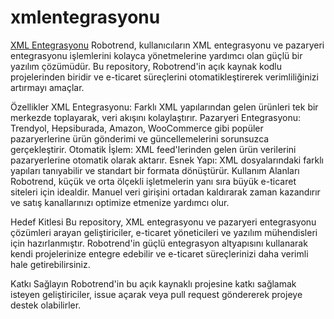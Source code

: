 # xmlentegrasyonu
<a href="https://www.robotrend.net">XML Entegrasyonu</a>
Robotrend, kullanıcıların XML entegrasyonu ve pazaryeri entegrasyonu işlemlerini kolayca yönetmelerine yardımcı olan güçlü bir yazılım çözümüdür. Bu repository, Robotrend'in açık kaynak kodlu projelerinden biridir ve e-ticaret süreçlerini otomatikleştirerek verimliliğinizi artırmayı amaçlar.

Özellikler
XML Entegrasyonu: Farklı XML yapılarından gelen ürünleri tek bir merkezde toplayarak, veri akışını kolaylaştırır.
Pazaryeri Entegrasyonu: Trendyol, Hepsiburada, Amazon, WooCommerce gibi popüler pazaryerlerine ürün gönderimi ve güncellemelerini sorunsuzca gerçekleştirir.
Otomatik İşlem: XML feed'lerinden gelen ürün verilerini pazaryerlerine otomatik olarak aktarır.
Esnek Yapı: XML dosyalarındaki farklı yapıları tanıyabilir ve standart bir formata dönüştürür.
Kullanım Alanları
Robotrend, küçük ve orta ölçekli işletmelerin yanı sıra büyük e-ticaret siteleri için idealdir. Manuel veri girişini ortadan kaldırarak zaman kazandırır ve satış kanallarınızı optimize etmenize yardımcı olur.

Hedef Kitlesi
Bu repository, XML entegrasyonu ve pazaryeri entegrasyonu çözümleri arayan geliştiriciler, e-ticaret yöneticileri ve yazılım mühendisleri için hazırlanmıştır. Robotrend'in güçlü entegrasyon altyapısını kullanarak kendi projelerinize entegre edebilir ve e-ticaret süreçlerinizi daha verimli hale getirebilirsiniz.

Katkı Sağlayın
Robotrend'in bu açık kaynaklı projesine katkı sağlamak isteyen geliştiriciler, issue açarak veya pull request göndererek projeye destek olabilirler.
